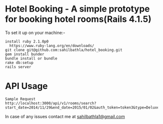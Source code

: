 # Hotel Booking - A simple prototype for booking hotel rooms(Rails 4.1.5)

To set it up on your machine:-

    install ruby 2.1.0p0
      https://www.ruby-lang.org/en/downloads/
    git clone git@github.com:sahilbathla/hotel_booking.git
    gem install bunder
    bundle install or bundle
    rake db:setup
    rails server

# API Usage

    Sample Request
    http://localhost:3000/api/v1/rooms/search?start_date=2014/11/29&end_date=2015/01/02&auth_token=token3&type=DeluxeRoom

In case of any issues contact me at sahilbathla1@gmail.com
